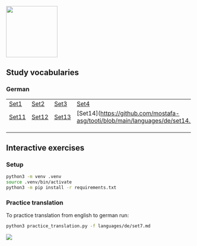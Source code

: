 <img src="https://github.com/user-attachments/assets/8a4c8e49-12f2-4256-90de-e115be2fa490" width="140" />  

## Study vocabularies  
### German  

|          |          |          |          |          |          |          |          |          |          |
|----------|----------|----------|----------|----------|----------|----------|----------|----------|----------|
| [Set1](https://github.com/mostafa-asg/tooti/blob/main/languages/de/set1.md)   |[Set2](https://github.com/mostafa-asg/tooti/blob/main/languages/de/set2.md)      |  [Set3](https://github.com/mostafa-asg/tooti/blob/main/languages/de/set3.md)    |  [Set4](https://github.com/mostafa-asg/tooti/blob/main/languages/de/set4.md)    |  [Set5](https://github.com/mostafa-asg/tooti/blob/main/languages/de/set5.md)    |  [Set6](https://github.com/mostafa-asg/tooti/blob/main/languages/de/set6.md)    |  [Set7](https://github.com/mostafa-asg/tooti/blob/main/languages/de/set7.md)    |  [Set8](https://github.com/mostafa-asg/tooti/blob/main/languages/de/set8.md)   | [Set9](https://github.com/mostafa-asg/tooti/blob/main/languages/de/set9.md)     |  [Set10](https://github.com/mostafa-asg/tooti/blob/main/languages/de/set10.md)    |
|  [Set11](https://github.com/mostafa-asg/tooti/blob/main/languages/de/set11.md)   |  [Set12](https://github.com/mostafa-asg/tooti/blob/main/languages/de/set12.md)    |  [Set13](https://github.com/mostafa-asg/tooti/blob/main/languages/de/set13.md)    |  [Set14](https://github.com/mostafa-asg/tooti/blob/main/languages/de/set14.md    |      |      |      |      |      |      |
|     |      |      |      |      |      |      |      |      |      |
|     |      |      |      |      |      |      |      |      |      |
|     |      |      |      |      |      |      |      |      |      |

## Interactive exercises
### Setup
```Bash
python3 -m venv .venv
source .venv/bin/activate
python3 -m pip install -r requirements.txt
```
### Practice translation
To practice translation from english to german run:
```Bash
python3 practice_translation.py -f languages/de/set7.md
```
<img src="https://github.com/user-attachments/assets/dbe2d8c2-722b-43ca-bae3-5843104f5463" />

